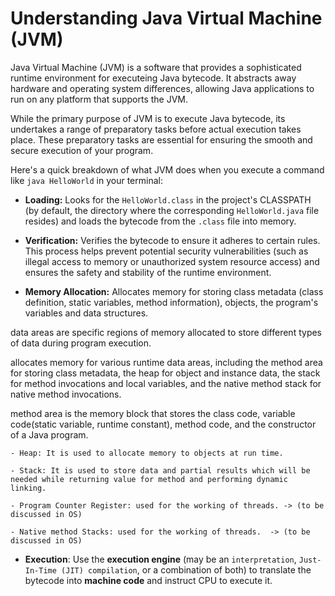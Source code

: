 # Understanding Java Virtual Machine (JVM)

Java Virtual Machine (JVM) is a software that provides a sophisticated runtime environment for executeing Java bytecode. It abstracts away hardware and operating system differences, allowing Java applications to run on any platform that supports the JVM.

While the primary purpose of JVM is to execute Java bytecode, its undertakes a range of preparatory tasks before actual execution takes place. These preparatory tasks are essential for ensuring the smooth and secure execution of your program.

Here's a quick breakdown of what JVM does when you execute a command like `java HelloWorld` in your terminal:

- **Loading:** Looks for the `HelloWorld.class` in the project's CLASSPATH (by default, the directory where the corresponding `HelloWorld.java` file resides) and loads the bytecode from the `.class` file into memory.

- **Verification:** Verifies the bytecode to ensure it adheres to certain rules. This process helps prevent potential security vulnerabilities (such as illegal access to memory or unauthorized system resource access) and ensures the safety and stability of the runtime environment.

- **Memory Allocation:** Allocates memory for storing class metadata (class definition, static variables, method information), objects, the program's variables and data structures.

data areas are specific regions of memory allocated to store different types of data during program execution.

allocates memory for various runtime data areas, including the method area for storing class metadata, the heap for object and instance data, the stack for method invocations and local variables, and the native method stack for native method invocations.

method area is the memory block that stores the class code, variable code(static variable, runtime constant), method code, and the constructor of a Java program.

    - Heap: It is used to allocate memory to objects at run time.

    - Stack: It is used to store data and partial results which will be needed while returning value for method and performing dynamic linking.

    - Program Counter Register: used for the working of threads. -> (to be discussed in OS)

    - Native method Stacks: used for the working of threads.  -> (to be discussed in OS)

- **Execution**: Use the **execution engine** (may be an `interpretation`, `Just-In-Time (JIT) compilation`, or a combination of both) to translate the bytecode into **machine code** and instruct CPU to execute it.
